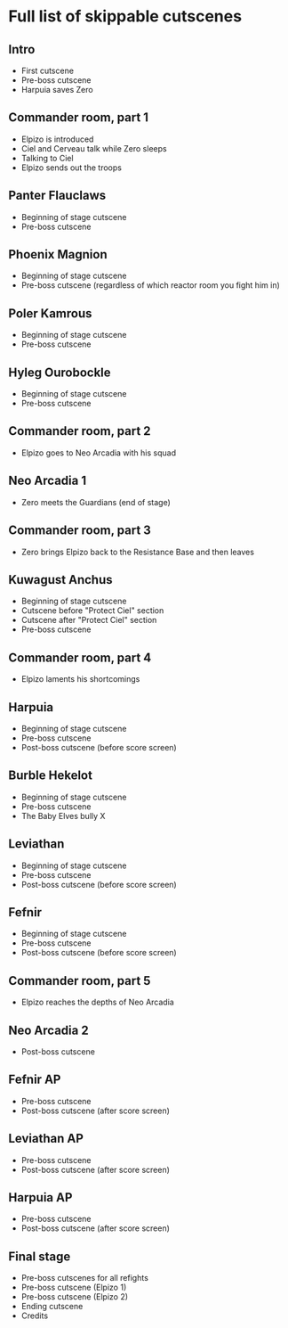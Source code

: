 # Full list of skippable cutscenes

## Intro

- First cutscene
- Pre-boss cutscene
- Harpuia saves Zero

## Commander room, part 1

- Elpizo is introduced
- Ciel and Cerveau talk while Zero sleeps
- Talking to Ciel
- Elpizo sends out the troops

## Panter Flauclaws

- Beginning of stage cutscene
- Pre-boss cutscene

## Phoenix Magnion

- Beginning of stage cutscene
- Pre-boss cutscene (regardless of which reactor room you fight him in)

## Poler Kamrous

- Beginning of stage cutscene
- Pre-boss cutscene

## Hyleg Ourobockle

- Beginning of stage cutscene
- Pre-boss cutscene

## Commander room, part 2

- Elpizo goes to Neo Arcadia with his squad

## Neo Arcadia 1

- Zero meets the Guardians (end of stage)

## Commander room, part 3

- Zero brings Elpizo back to the Resistance Base and then leaves

## Kuwagust Anchus

- Beginning of stage cutscene
- Cutscene before "Protect Ciel" section
- Cutscene after "Protect Ciel" section
- Pre-boss cutscene

## Commander room, part 4

- Elpizo laments his shortcomings

## Harpuia

- Beginning of stage cutscene
- Pre-boss cutscene
- Post-boss cutscene (before score screen)

## Burble Hekelot

- Beginning of stage cutscene
- Pre-boss cutscene
- The Baby Elves bully X

## Leviathan

- Beginning of stage cutscene
- Pre-boss cutscene
- Post-boss cutscene (before score screen)

## Fefnir

- Beginning of stage cutscene
- Pre-boss cutscene
- Post-boss cutscene (before score screen)

## Commander room, part 5

- Elpizo reaches the depths of Neo Arcadia

## Neo Arcadia 2

- Post-boss cutscene

## Fefnir AP

- Pre-boss cutscene
- Post-boss cutscene (after score screen)

## Leviathan AP

- Pre-boss cutscene
- Post-boss cutscene (after score screen)

## Harpuia AP

- Pre-boss cutscene
- Post-boss cutscene (after score screen)

## Final stage

- Pre-boss cutscenes for all refights
- Pre-boss cutscene (Elpizo 1)
- Pre-boss cutscene (Elpizo 2)
- Ending cutscene
- Credits
